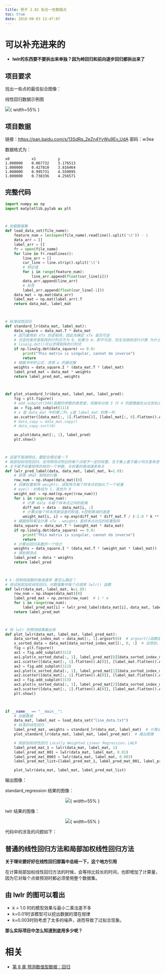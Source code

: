 ```yaml
---
title: 例子 2.02 拟合一些数据点
toc: true
date: 2018-08-03 12:47:07
---
```

# 可以补充进来的

- **lwlr的东西要不要拆出来单独？因为岭回归和前向逐步回归都拆出来了**

## 项目要求


找出一些点的最佳拟合图像：

线性回归数据示例图

![](http://images.iterate.site/blog/image/180803/f9AeKd7EFf.png?imageslim){ width=55% }

## 项目数据


链接：https://pan.baidu.com/s/13SdRq_2eZn4YvWu9Ev_UdA 密码：w3ea


数据格式为：

```
x0          x1          y
1.000000    0.067732    3.176513
1.000000    0.427810    3.816464
1.000000    0.995731    4.550095
1.000000    0.738336    4.256571
```



## 完整代码



```py
import numpy as np
import matplotlib.pylab as plt


​
# 加载数据集
def load_data_set(file_name):
    feature_num = len(open(file_name).readline().split('\t')) - 1
    data_arr = []
    label_arr = []
    fr = open(file_name)
    for line in fr.readlines():
        line_arr = []
        cur_line = line.strip().split('\t')
        # 特征值
        for i in range(feature_num):
            line_arr.append(float(cur_line[i]))
        data_arr.append(line_arr)
        # 标签
        label_arr.append(float(cur_line[-1]))
    data_mat = np.mat(data_arr)
    label_mat = np.mat(label_arr).T
    return data_mat, label_mat


​
# 标准线性回归
def standard_lr(data_mat, label_mat):
    data_square = data_mat.T * data_mat
    # 因为要用到 xTx 的逆矩阵，因此先确定 xTx 是否可逆
    # 可逆的条件是矩阵的行列式不为 0，如果为 0，即不可逆，则无法继续进行计算 为什么？
    # linalg.det()可以求得矩阵的行列式
    if np.linalg.det(data_square) == 0.0:
        print("This matrix is singular, cannot do inverse")
        return
    # 根据书中的公式，求得 w 的最优解
    weights = data_square.I * (data_mat.T * label_mat)
    label_pred_mat = data_mat * weights
    return label_pred_mat, weights


​
def plot_standard_lr(data_mat, label_mat, label_pred):
    fig = plt.figure()
    # add_subplot(349)函数的参数的意思是，将画布分成 3 行 4 列图像画在从左到右从上到下第 9 块
    ax = fig.add_subplot(111)
    # x 是 data_mat 中的第二列，y是 label_mat 的第一列
    ax.scatter([data_mat[:, 1].flatten()], [label_mat[:, 0].flatten().A[0]])
    # data_copy = data_mat.copy()
    # data_copy.sort(0)

    ax.plot(data_mat[:, 1], label_pred)
    plt.show()


​
# 还是不是很明白，要配合理论看一下
# 局部加权线性回归，在待预测点附近的每个点赋予一定的权重，在子集上基于最小均方差来进行普通的回归。
# 关于赋予权重矩阵的核的一个参数，与权重的衰减速率有关
def lwlr_pred_label(data, data_mat, label_mat, k=1.0):
    # 获得 xMat 矩阵的行数
    row_num = np.shape(data_mat)[0]
    # 创建权重矩阵 weights，该矩阵为每个样本点初始化了一个权重
    # eye()：对角线为 1，其他为 0
    weight_mat = np.mat(np.eye((row_num)))
    for i in range(row_num):
        # 计算 data 与每个样本点之间的距离
        diff_mat = data - data_mat[i, :]
        # 计算出每个样本贡献误差的权值，k控制衰减的速度
        weight_mat[i, i] = np.exp(diff_mat * diff_mat.T / (-2.0 * k ** 2))
    # 根据矩阵乘法计算 xTx ，weights 是样本点对应的权重矩阵
    data_square = data_mat.T * (weight_mat * data_mat)
    if np.linalg.det(data_square) == 0.0:
        print("This matrix is singular, cannot do inverse")
        return
    # 计算出回归系数的一个估计
    weights = data_square.I * (data_mat.T * (weight_mat * label_mat))
    # 得到预测点
    label_pred = data * weights
    return label_pred


​
# k：控制核函数的衰减速率 要怎么确定？
# 测试局部加权线性回归，对数据集中每个点调用 lwlr() 函数
def lwlr(data_mat, label_mat, k=1.0):
    row_num = np.shape(data_mat)[0]
    label_pred_mat = np.zeros(row_num)  # 1 * m
    for i in range(row_num):
        label_pred_mat[i] = lwlr_pred_label(data_mat[i], data_mat, label_mat, k)
    return label_pred_mat


​
# 将 lwlr 的预测结果画出来
def plot_lwlr(data_mat, label_mat, label_pred_mat):
    data_sorted_index_mat = data_mat[:, 1].argsort(0)  # argsort()函数是将 data_mat中第二列元素从小到大排列，返回行号
    x_sorted_data = data_mat[data_sorted_index_mat][:, 0, :]  # 没想到，还可以这么排序， 最后这个冒号是什么意思？
    fig = plt.figure()
    ax1 = fig.add_subplot(311)
    ax1.plot(x_sorted_data[:, 1], label_pred_mat[0][data_sorted_index_mat])
    ax1.scatter([data_mat[:, 1].flatten().A[0]], [label_mat.flatten().A[0]], s=2, c='red')
    ax2 = fig.add_subplot(312)
    ax2.plot(x_sorted_data[:, 1], label_pred_mat[1][data_sorted_index_mat])
    ax2.scatter([data_mat[:, 1].flatten().A[0]], [label_mat.flatten().A[0]], s=2, c='red')
    ax3 = fig.add_subplot(313)
    ax3.plot(x_sorted_data[:, 1], label_pred_mat[2][data_sorted_index_mat])
    ax3.scatter([data_mat[:, 1].flatten().A[0]], [label_mat.flatten().A[0]], s=2, c='red')
    plt.show()


​
if __name__ == "__main__":
    # 加载数据
    data_mat, label_mat = load_data_set("line_data.txt")
    # 标准的线性回归
    label_pred_mat, weights = standard_lr(data_mat, label_mat)  # 计算出权重
    plot_standard_lr(data_mat, label_mat, label_pred_mat)  # 画出图像

    # 局部加权线性回归 Locally Weighted Linear Regression，LWLR
    label_pred_mat_1 = lwlr(data_mat, label_mat, 1)
    label_pred_mat_001 = lwlr(data_mat, label_mat, 0.01)
    label_pred_mat_0003 = lwlr(data_mat, label_mat, 0.003)
    label_pred_mat_list=[label_pred_mat_1, label_pred_mat_001, label_pred_mat_0003]

    plot_lwlr(data_mat, label_mat, label_pred_mat_list)
```

输出图像：

standard_regression 结果的图像：


<center>

![](http://images.iterate.site/blog/image/180727/4Cc7L0LkiE.png?imageslim){ width=55% }


</center>

lwlr 结果的图像：


<center>

![](http://images.iterate.site/blog/image/180727/AkEAJ11Djh.png?imageslim){ width=55% }


</center>

代码中的涉及的问题如下：


## 普通的线性回归方法和局部加权线性回归方法


**关于理论要好好在线性回归那篇中总结一下，这个地方引用**

在计算局部加权线性回归方法的时候，会等待比较长的时间，也即增加了计算量，因为它对每个点做预测时都必须使用整个数据集。


## 由 lwlr 的图可以看出


- k = 1.0 时的模型效果与最小二乘法差不多
- k=0.01时该模型可以挖出数据的潜在规律
- k=0.003时则考虑了太多的噪声，进而导致了过拟合现象。


**那么实际项目中怎么知道到底用多少呢？**


# 相关

- [第 8 章 预测数值型数据：回归](http://ml.apachecn.org/mlia/regress/)

